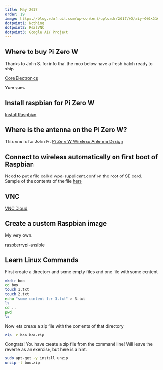 ```yaml
---
title: May 2017
order: 19
image: https://blog.adafruit.com/wp-content/uploads/2017/05/aiy-600x316.jpg
dotpoint1: Nothing
dotpoint2: RealVNC
dotpoint3: Google AIY Project
---
```


## Where to buy Pi Zero W
Thanks to John S. for info that the mob below have a fresh batch ready to ship.

[Core Electronics](https://core-electronics.com.au/)

Yum yum.

## Install raspbian for Pi Zero W
[Install Raspbian](https://www.raspberrypi.org/documentation/installation/installing-images/)

## Where is the antenna on the Pi Zero W?
This one is for John M.
[Pi Zero W Wireless Antenna Design](https://www.raspberrypi.org/magpi/pi-zero-w-wireless-antenna-design/)

## Connect to wireless automatically on first boot of Raspbian
Need to put a file called wpa-supplicant.conf on the root of SD card.
Sample of the contents of the file [here](https://raw.githubusercontent.com/mohankumargupta/raspberrypi-ansible/master/wpa_supplicant-sample.conf)

## VNC
[VNC Cloud](https://raspberrypisig.github.io/blog/remoteaccess/2017/04/15/vncviewer/)

## Create a custom Raspbian image
My very own.

[raspberrypi-ansible](https://github.com/mohankumargupta/raspberrypi-ansible)

## Learn Linux Commands 

First create a directory and some empty files and one file with some content

```sh
mkdir boo
cd boo
touch 1.txt
touch 2.txt
echo "some content for 3.txt" > 3.txt
ls
cd ..
pwd
ls
```

Now lets create a zip file with the contents of that directory

```sh
zip -r boo boo.zip
```

Congrats! You have create a zip file from the command line! Will leave the reverse as an exercise, but here is a hint.

```sh
sudo apt-get -y install unzip
unzip -l boo.zip
```


